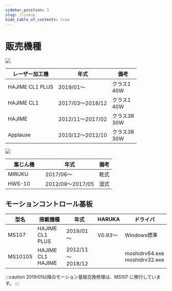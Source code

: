 ```yaml
---
sidebar_position: 3
slug: /lineup
hide_table_of_contents: true
---
```

# 販売機種

![](/assets/20191108\_03.jpg)

| レーザー加工機    | 年式              | 備考            |
| --------------- | ---------------- | ---------------|
| HAJIME CL1 PLUS | 2019/01～        | クラス1<br />40W |
| HAJIME CL1      | 2017/03～2018/12 | クラス1<br />40W |
| HAJIME          | 2012/11～2017/02 | クラス3R<br />30W|
| Applause        | 2010/12～2012/10 | クラス3R<br />30W|

![](/assets/20191108\_04.jpg)

| 集じん機    | 年式            | 備考 |
| --------- | --------------- | -- |
| MIRUKU    | 2017/06～        | 乾式 |
| HWS-10　　 | 2012/09～2017/05 | 湿式 |

## モーションコントロール基板

| 型名      | 搭載機種                       | 年式              | HARUKA | ドライバ                                   |
| ------- | ------------------------------ | --------------- | ------ | ------------------------------------------ |
| MS107   | HAJIME CL1 PLUS                | 2019/01～        | V0.93～ | Windows標準                                |
| MS10105 | HAJIME CL1<br/>HAJIME | 2012/11～2018/12 |        | moshidrv64.exe<br />moshidrv32.exe |

:::caution
2019/01以降のモーション基板交換修理は、MS107 に移行しています。
:::
